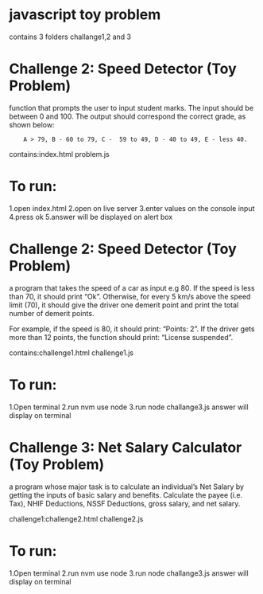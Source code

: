 # javascript toy problem

contains 3 folders challange1,2 and 3

# Challenge 2: Speed Detector (Toy Problem)

function that prompts the user to input student marks. The input should be between 0 and 100. The output should correspond the correct grade, as shown below:

        A > 79, B - 60 to 79, C -  59 to 49, D - 40 to 49, E - less 40.

contains:index.html
problem.js

# To run:

1.open index.html
2.open on live server
3.enter values on the console input
4.press ok
5.answer will be displayed on alert box

# Challenge 2: Speed Detector (Toy Problem)

a program that takes the speed of a car as input e.g 80. If the speed is less than 70, it should print “Ok”. Otherwise, for every 5 km/s above the speed limit (70), it should give the driver one demerit point and print the total number of demerit points.

For example, if the speed is 80, it should print: “Points: 2”. If the driver gets more than 12 points, the function should print: “License suspended”.

contains:challenge1.html
challenge1.js

# To run:

1.Open terminal
2.run nvm use node
3.run node challange3.js
answer will display on terminal

# Challenge 3: Net Salary Calculator (Toy Problem)

a program whose major task is to calculate an individual’s Net Salary by getting the inputs of basic salary and benefits. Calculate the payee (i.e. Tax), NHIF Deductions, NSSF Deductions, gross salary, and net salary.

challenge1:challenge2.html
challenge2.js

# To run:

1.Open terminal
2.run nvm use node
3.run node challange3.js
answer will display on terminal
